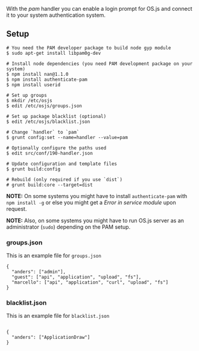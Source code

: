With the *pam* handler you can enable a login prompt for OS.js and connect it to your system authentication system.

## Setup

```
# You need the PAM developer package to build node gyp module
$ sudo apt-get install libpam0g-dev

# Install node dependencies (you need PAM development package on your system)
$ npm install nan@1.1.0
$ npm install authenticate-pam
$ npm install userid

# Set up groups
$ mkdir /etc/osjs
$ edit /etc/osjs/groups.json

# Set up package blacklist (optional)
$ edit /etc/osjs/blacklist.json

# Change `handler` to `pam`
$ grunt config:set --name=handler --value=pam

# Optionally configure the paths used
$ edit src/conf/190-handler.json

# Update configuration and template files
$ grunt build:config

# Rebuild (only required if you use `dist`)
# grunt build:core --target=dist

```


**NOTE:** On some systems you might have to install `authenticate-pam` with `npm install -g` or else you might get a *Error in service module* upon request.

**NOTE:** Also, on some systems you might have to run OS.js server as an administrator (`sudo`) depending on the PAM setup.


### groups.json

This is an example file for `groups.json`

```
{
  "anders": ["admin"],
  "guest": ["api", "application", "upload", "fs"],
  "marcello": ["api", "application", "curl", "upload", "fs"]
}
```

### blacklist.json

This is an example file for `blacklist.json`

```

{
  "anders": ["ApplicationDraw"]
}

```
